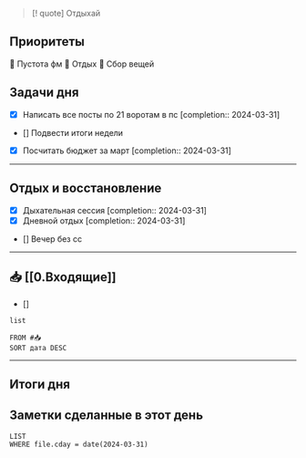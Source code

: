 > [! quote] Отдыхай
> 

## Приоритеты
🔴 Пустота фм
🔴 Отдых
🔴 Сбор вещей

## Задачи дня
- [x] Написать все посты по 21 воротам в пс  [completion:: 2024-03-31]
- [] Подвести итоги недели
- [x] Посчитать бюджет за март  [completion:: 2024-03-31]

---
## Отдых и восстановление
- [x] Дыхательная сессия  [completion:: 2024-03-31]
- [x] Дневной отдых  [completion:: 2024-03-31]
- [] Вечер без сс

---
## 📥 [[0.Входящие]]
- [] 



```dataview
list
	
FROM #📥
SORT дата DESC
```


---
## Итоги дня





## Заметки сделанные в этот день
```dataview
LIST
WHERE file.cday = date(2024-03-31)
```

